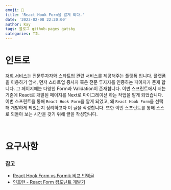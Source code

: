 ```yaml
---
emoji: 🤔
title: 'React Hook Form을 알게 되다.'
date: '2023-02-08 22:20:00'
author: Kay
tags: 블로그 github-pages gatsby
categories: TIL
---
```


# 인트로
[저희 서비스](https://www.nextunicorn.kr/)는 전문투자자와 스타트업 관련 서비스를 제공해주는 플랫폼 입니다.
플랫폼을 이용하기 앞서, 먼저 스타트업 종사자 혹은 전문 투자자를 인증하는 페이지가 존재 합니다.
그 페이지에는 다양한 Form과 Validation이 존재합니다. 이번 스프린트에서 저는 기존에 React로 개발된 페이지를 Next로 마이그레이션 하는 작업을 맡게 되었습니다.
이번 스프린트을 통해 `React Hook Form`을 알게 되었고, 왜 `React Hook Form`을 선택해 개발하게 되었는지 정리하고자 이 글을 작성합니다.
또한 이번 스프린트를 통해 스스로 되돌아 보는 시간을 갖기 위해 글을 작성합니다.

<br/>

# 요구사항


### 참고
- [React Hook Form vs Formik 비교 번역글](https://free-ko.github.io/)
- [인프런 - React Form 컴포넌트 개발기](https://tech.inflab.com/202207-rallit-form-refactoring/colocation/)

```toc
```